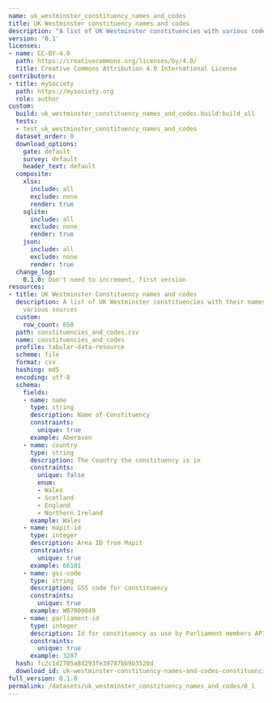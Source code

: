 ```yaml
---
name: uk_westminster_constituency_names_and_codes
title: UK Westminster constituency names and codes
description: "A list of UK Westminster constituencies with various codes\n"
version: '0.1'
licenses:
- name: CC-BY-4.0
  path: https://creativecommons.org/licenses/by/4.0/
  title: Creative Commons Attribution 4.0 International License
contributors:
- title: mySociety
  path: https://mysociety.org
  role: author
custom:
  build: uk_westminster_constituency_names_and_codes.build:build_all
  tests:
  - test_uk_westminster_constituency_names_and_codes
  dataset_order: 0
  download_options:
    gate: default
    survey: default
    header_text: default
  composite:
    xlsx:
      include: all
      exclude: none
      render: true
    sqlite:
      include: all
      exclude: none
      render: true
    json:
      include: all
      exclude: none
      render: true
  change_log:
    0.1.0: Don't need to increment, first version
resources:
- title: UK Westminster Constituency names and codes
  description: A list of UK Westminster constituencies with their names and IDs from
    various sources
  custom:
    row_count: 650
  path: constituencies_and_codes.csv
  name: constituencies_and_codes
  profile: tabular-data-resource
  scheme: file
  format: csv
  hashing: md5
  encoding: utf-8
  schema:
    fields:
    - name: name
      type: string
      description: Name of Constituency
      constraints:
        unique: true
      example: Aberavon
    - name: country
      type: string
      description: The Country the constituency is in
      constraints:
        unique: false
        enum:
        - Wales
        - Scotland
        - England
        - Northern Ireland
      example: Wales
    - name: mapit-id
      type: integer
      description: Area ID from Mapit
      constraints:
        unique: true
      example: 66101
    - name: gss-code
      type: string
      description: GSS code for constituency
      constraints:
        unique: true
      example: W07000049
    - name: parliament-id
      type: integer
      description: Id for constituency as use by Parliament members API
      constraints:
        unique: true
      example: 3287
  hash: fc2c1d2705a8d293fe39787bb9b3520d
  download_id: uk-westminster-constituency-names-and-codes-constituencies-and-codes
full_version: 0.1.0
permalink: /datasets/uk_westminster_constituency_names_and_codes/0_1
---
```

